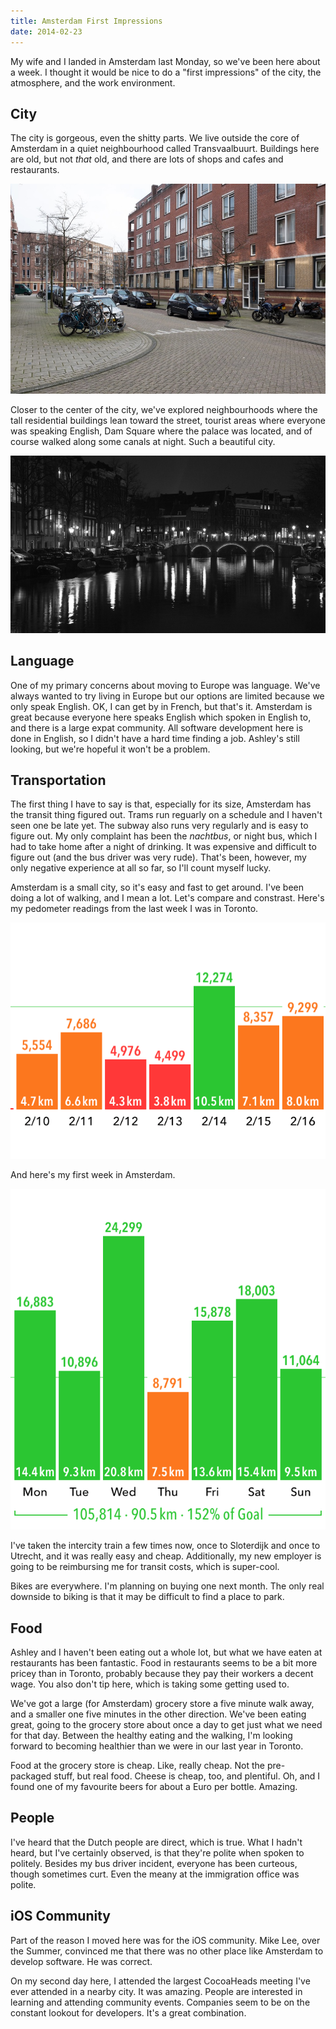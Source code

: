 ```yaml
---
title: Amsterdam First Impressions
date: 2014-02-23
---
```


My wife and I landed in Amsterdam last Monday, so we've been here about a week. I thought it would be nice to do a "first impressions" of the city, the atmosphere, and the work environment.

## City

The city is gorgeous, even the shitty parts. We live outside the core of Amsterdam in a quiet neighbourhood called Transvaalbuurt. Buildings here are old, but not _that_ old, and there are lots of shops and cafes and restaurants.

![](83A5012C605349E2A28FC243FC51BE65.jpg)

Closer to the center of the city, we've explored neighbourhoods where the tall residential buildings lean toward the street, tourist areas where everyone was speaking English, Dam Square where the palace was located, and of course walked along some canals at night. Such a beautiful city.

![](BDF72123328044B68074DA57F494B8D2.jpg)

## Language

One of my primary concerns about moving to Europe was language. We've always wanted to try living in Europe but our options are limited because we only speak English. OK, I can get by in French, but that's it. Amsterdam is great because everyone here speaks English which spoken in English to, and there is a large expat community. All software development here is done in English, so I didn't have a hard time finding a job. Ashley's still looking, but we're hopeful it won't be a problem.

## Transportation

The first thing I have to say is that, especially for its size, Amsterdam has the transit thing figured out. Trams run reguarly on a schedule and I haven't seen one be late yet. The subway also runs very regularly and is easy to figure out. My only complaint has been the _nachtbus_, or night bus, which I had to take home after a night of drinking. It was expensive and difficult to figure out (and the bus driver was very rude). That's been, however, my only negative experience at all so far, so I'll count myself lucky.

Amsterdam is a small city, so it's easy and fast to get around. I've been doing a lot of walking, and I mean a lot. Let's compare and constrast. Here's my pedometer readings from the last week I was in Toronto.

![](71160FEEB0E644A6BDAB8D148E07419A.gif)

And here's my first week in Amsterdam.

![](BD046938ADFF4E5382CA7BC4C2035BD5.gif)

I've taken the intercity train a few times now, once to Sloterdijk and once to Utrecht, and it was really easy and cheap. Additionally, my new employer is going to be reimbursing me for transit costs, which is super-cool.

Bikes are everywhere. I'm planning on buying one next month. The only real downside to biking is that it may be difficult to find a place to park.

## Food

Ashley and I haven't been eating out a whole lot, but what we have eaten at restaurants has been fantastic. Food in restaurants seems to be a bit more pricey than in Toronto, probably because they pay their workers a decent wage. You also don't tip here, which is taking some getting used to.

We've got a large (for Amsterdam) grocery store a five minute walk away, and a smaller one five minutes in the other direction. We've been eating great, going to the grocery store about once a day to get just what we need for that day. Between the healthy eating and the walking, I'm looking forward to becoming healthier than we were in our last year in Toronto.

Food at the grocery store is cheap. Like, really cheap. Not the pre-packaged stuff, but real food. Cheese is cheap, too, and plentiful. Oh, and I found one of my favourite beers for about a Euro per bottle. Amazing.

## People

I've heard that the Dutch people are direct, which is true. What I hadn't heard, but I've certainly observed, is that they're polite when spoken to politely. Besides my bus driver incident, everyone has been curteous, though sometimes curt. Even the meany at the immigration office was polite.

## iOS Community

Part of the reason I moved here was for the iOS community. Mike Lee, over the Summer, convinced me that there was no other place like Amsterdam to develop software. He was correct.

On my second day here, I attended the largest CocoaHeads meeting I've ever attended in a nearby city. It was amazing. People are interested in learning and attending community events. Companies seem to be on the constant lookout for developers. It's a great combination.
